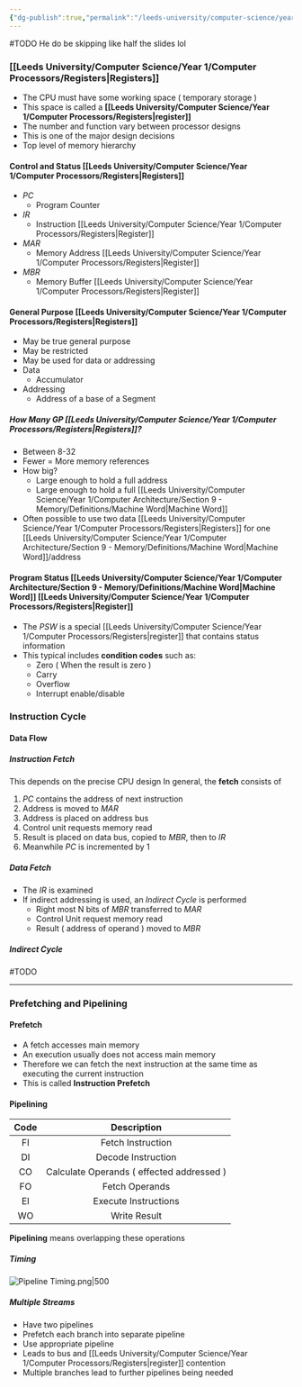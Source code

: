 ```yaml
---
{"dg-publish":true,"permalink":"/leeds-university/computer-science/year-1/computer-architecture/section-8-cpu-structure-and-pipelining/section-8-cpu-structure-and-pipelining/"}
---
```


#TODO He do be skipping like half the slides lol
### [[Leeds University/Computer Science/Year 1/Computer Processors/Registers\|Registers]]
- The CPU must have some working space
    ( temporary storage )
- This space is called a **[[Leeds University/Computer Science/Year 1/Computer Processors/Registers\|register]]**
- The number and function vary between processor designs
- This is one of the major design decisions
- Top level of memory hierarchy
#### Control and Status [[Leeds University/Computer Science/Year 1/Computer Processors/Registers\|Registers]]
- *PC*
	- Program Counter
- *IR*
	- Instruction [[Leeds University/Computer Science/Year 1/Computer Processors/Registers\|Register]]
- *MAR*
	- Memory Address [[Leeds University/Computer Science/Year 1/Computer Processors/Registers\|Register]]
- *MBR*
	- Memory Buffer [[Leeds University/Computer Science/Year 1/Computer Processors/Registers\|Register]]
#### General Purpose [[Leeds University/Computer Science/Year 1/Computer Processors/Registers\|Registers]]
- May be true general purpose
- May be restricted
- May be used for data or addressing
- Data
	- Accumulator
- Addressing
	- Address of a base of a Segment
##### How Many GP [[Leeds University/Computer Science/Year 1/Computer Processors/Registers\|Registers]]?
- Between 8-32
- Fewer = More memory references
- How big?
	- Large enough to hold a full address
	- Large enough to hold a full [[Leeds University/Computer Science/Year 1/Computer Architecture/Section 9 - Memory/Definitions/Machine Word\|Machine Word]]
- Often possible to use two data [[Leeds University/Computer Science/Year 1/Computer Processors/Registers\|Registers]] for one [[Leeds University/Computer Science/Year 1/Computer Architecture/Section 9 - Memory/Definitions/Machine Word\|Machine Word]]/address
#### Program Status [[Leeds University/Computer Science/Year 1/Computer Architecture/Section 9 - Memory/Definitions/Machine Word\|Machine Word]] [[Leeds University/Computer Science/Year 1/Computer Processors/Registers\|Register]]
- The *PSW* is a special [[Leeds University/Computer Science/Year 1/Computer Processors/Registers\|register]] that contains status information
- This typical includes **condition codes** such as:
	- Zero ( When the result is zero )
	- Carry
	- Overflow
	- Interrupt enable/disable
### Instruction Cycle
#### Data Flow
##### Instruction Fetch
This depends on the precise CPU design
In general, the **fetch** consists of
1. *PC* contains the address of next instruction
2. Address is moved to *MAR*
3. Address is placed on address bus
4. Control unit requests memory read
5. Result is placed on data bus, copied to *MBR*, then to *IR*
6. Meanwhile *PC* is incremented by 1
##### Data Fetch
- The *IR* is examined
- If indirect addressing is used, an *Indirect Cycle* is performed
	- Right most N bits of *MBR* transferred to *MAR*
	- Control Unit request memory read
	- Result ( address of operand ) moved to *MBR*
##### Indirect Cycle
#TODO 

---
### Prefetching and Pipelining
#### Prefetch
- A fetch accesses main memory
- An execution usually does not access main memory
- Therefore we can fetch the next instruction at the same time as executing the current instruction
- This is called **Instruction Prefetch**
#### Pipelining
| Code | Description |
| :-: | :-: |
| FI | Fetch Instruction |
| DI | Decode Instruction |
| CO | Calculate Operands ( effected addressed ) |
| FO | Fetch Operands |
| EI | Execute Instructions |
| WO | Write Result |
**Pipelining** means overlapping these operations
##### Timing
![Pipeline Timing.png|500](/img/user/Leeds%20University/Computer%20Science/Year%201/Computer%20Architecture/Section%208%20-%20CPU%20Structure%20and%20Pipelining/Pipeline%20Timing.png)
##### Multiple Streams
- Have two pipelines
- Prefetch each branch into separate pipeline
- Use appropriate pipeline
- Leads to bus and [[Leeds University/Computer Science/Year 1/Computer Processors/Registers\|register]] contention
- Multiple branches lead to further pipelines being needed

